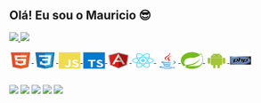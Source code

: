 ## Olá! Eu sou o Mauricio 😎
 <div>
  <a href="https://github.com/gomesmauricio">
  <img height="180em" src="https://github-readme-stats.vercel.app/api?username=gomesmauricio&show_icons=true&theme=highcontrast&include_all_commits=true&count_private=true"/>
  <img height="180em" src="https://github-readme-stats.vercel.app/api/top-langs/?username=gomesmauricio&layout=compact&langs_count=7&theme=highcontrast"/>
</div>
<div style="display: inline_block"><br>
  
</div>
  <img align="center" alt="mgo-HTML" height="30" width="40" src="https://raw.githubusercontent.com/devicons/devicon/master/icons/html5/html5-original.svg">
  <img align="center" alt="mgo-CSS" height="30" width="40" src="https://raw.githubusercontent.com/devicons/devicon/master/icons/css3/css3-original.svg">
  <img align="center" alt="mgo-Js" height="30" width="40" src="https://raw.githubusercontent.com/devicons/devicon/master/icons/javascript/javascript-plain.svg">
  <img align="center" alt="mgo-Ts" height="30" width="40" src="https://raw.githubusercontent.com/devicons/devicon/master/icons/typescript/typescript-plain.svg">
 <img align="center" alt="mgo-angular" height="30" width="40" src="https://raw.githubusercontent.com/devicons/devicon/master/icons/angularjs/angularjs-original.svg">
  <img align="center" alt="mgo-React" height="30" width="40" src="https://raw.githubusercontent.com/devicons/devicon/master/icons/react/react-original.svg">
  <img align="center" alt="mgo-Java" height="30" width="40" src="https://raw.githubusercontent.com/devicons/devicon/master/icons/java/java-original.svg">
 <img align="center" alt="mgo-spring" height="30" width="40" src="https://raw.githubusercontent.com/devicons/devicon/master/icons/spring/spring-original.svg">
 <img align="center" alt="mgo-android" height="30" width="40" src="https://raw.githubusercontent.com/devicons/devicon/master/icons/android/android-original.svg">
 <img align="center" alt="mgo-php" height="30" width="40" src="https://raw.githubusercontent.com/devicons/devicon/master/icons/php/php-original.svg"> 
<div> 
  
 ##
 
</div>
 
 <div>
    <a href="https://www.youtube.com/channel/UClxcZIQDYXfRL6QuxEwM4PQ" target="_blank"><img src="https://img.shields.io/badge/YouTube-FF0000?style=for-the-badge&logo=youtube&logoColor=white" target="_blank"></a>
  <a href="https://www.instagram.com/mauricio_gomesjose/" target="_blank"><img src="https://img.shields.io/badge/-Instagram-%23E4405F?style=for-the-badge&logo=instagram&logoColor=white" target="_blank"></a>
  <a href = "mailto:josemauricio.gomes@gmail.com"><img src="https://img.shields.io/badge/Gmail-D14836?style=for-the-badge&logo=gmail&logoColor=white" target="_blank"></a>
  <a href="https://www.linkedin.com/in/jos%C3%A9-mauricio-gomes-de-oliveira-10931184/" target="_blank"><img src="https://img.shields.io/badge/-LinkedIn-%230077B5?style=for-the-badge&logo=linkedin&logoColor=white" target="_blank"></a> 
   <a href="https://web.whatsapp.com/" target="_blank"><img src="https://img.shields.io/badge/WhatsApp-25D366?style=for-the-badge&logo=whatsapp&logoColor=white"></a> 
 </div>
